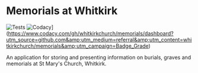 # Memorials at Whitkirk

![Tests](https://github.com/whitkirkchurch/memorials/workflows/Tests/badge.svg)
![Codacy](https://app.codacy.com/project/badge/Grade/68914e3b63fa41a0b169c92a065268a6)](https://www.codacy.com/gh/whitkirkchurch/memorials/dashboard?utm_source=github.com&amp;utm_medium=referral&amp;utm_content=whitkirkchurch/memorials&amp;utm_campaign=Badge_Grade)

An application for storing and presenting information on burials, graves and
memorials at St Mary's Church, Whitkirk.
